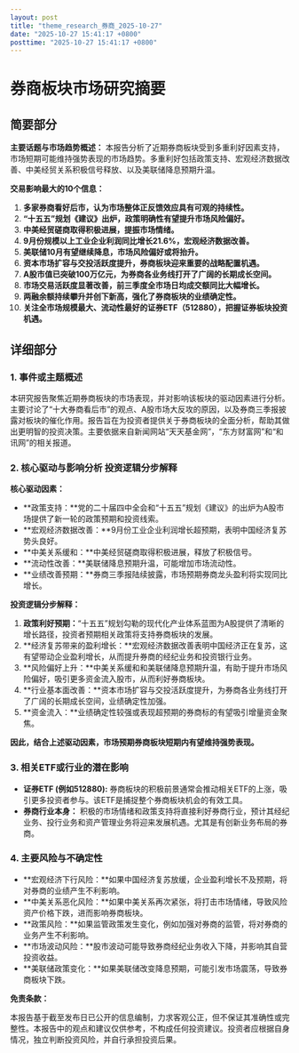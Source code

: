 ```yaml
---
layout: post
title: "theme_research_券商_2025-10-27"
date: "2025-10-27 15:41:17 +0800"
posttime: "2025-10-27 15:41:17 +0800"
---
```


# 券商板块市场研究摘要

## 简要部分

**主要话题与市场趋势概述：** 本报告分析了近期券商板块受到多重利好因素支持，市场短期可能维持强势表现的市场趋势。多重利好包括政策支持、宏观经济数据改善、中美经贸关系积极信号释放、以及美联储降息预期升温。

**交易影响最大的10个信息：**

1.  **多家券商看好后市，认为市场整体正反馈效应具有可观的持续性。**
2.  **“十五五”规划《建议》出炉，政策明确性有望提升市场风险偏好。**
3.  **中美经贸磋商取得积极进展，提振市场情绪。**
4.  **9月份规模以上工业企业利润同比增长21.6%，宏观经济数据改善。**
5.  **美联储10月有望继续降息，市场风险偏好或将抬升。**
6.  **资本市场扩容与交投活跃度提升，券商板块迎来重要的战略配置机遇。**
7.  **A股市值已突破100万亿元，为券商各业务线打开了广阔的长期成长空间。**
8.  **市场交易活跃度显著改善，前三季度全市场日均成交额同比大幅增长。**
9.  **两融余额持续攀升并创下新高，强化了券商板块的业绩确定性。**
10. **关注全市场规模最大、流动性最好的证券ETF（512880），把握证券板块投资机遇。**

## 详细部分

### 1. 事件或主题概述

本研究报告聚焦近期券商板块的市场表现，并对影响该板块的驱动因素进行分析。主要讨论了“十大券商看后市”的观点、A股市场大反攻的原因，以及券商三季报披露对板块的催化作用。报告旨在为投资者提供关于券商板块的全面分析，帮助其做出更明智的投资决策。主要依据来自新闻网站“天天基金网”，“东方财富网”和“和讯网”的相关报道。

### 2. 核心驱动与影响分析 投资逻辑分步解释

**核心驱动因素：**

*   **政策支持：**党的二十届四中全会和“十五五”规划《建议》的出炉为A股市场提供了新一轮的政策预期和投资线索。
*   **宏观经济数据改善：**9月份工业企业利润增长超预期，表明中国经济复苏势头良好。
*   **中美关系缓和：**中美经贸磋商取得积极进展，释放了积极信号。
*   **流动性改善：**美联储降息预期升温，可能增加市场流动性。
*   **业绩改善预期：**券商三季报陆续披露，市场预期券商龙头盈利将实现同比增长。

**投资逻辑分步解释：**

1.  **政策利好预期：**“十五五”规划勾勒的现代化产业体系蓝图为A股提供了清晰的增长路径，投资者预期相关政策将支持券商板块的发展。
2.  **经济复苏带来的盈利增长：**宏观经济数据改善表明中国经济正在复苏，这有望带动企业盈利增长，从而提升券商的经纪业务和投资银行业务。
3.  **风险偏好上升：**中美关系缓和和美联储降息预期升温，有助于提升市场风险偏好，吸引更多资金流入股市，从而利好券商板块。
4.  **行业基本面改善：**资本市场扩容与交投活跃度提升，为券商各业务线打开了广阔的长期成长空间，业绩确定性加强。
5.  **资金流入：**业绩确定性较强或表现超预期的券商标的有望吸引增量资金聚焦。

**因此，结合上述驱动因素，市场预期券商板块短期内有望维持强势表现。**

### 3. 相关ETF或行业的潜在影响

*   **证券ETF (例如512880):** 券商板块的积极前景通常会推动相关ETF的上涨，吸引更多投资者参与。该ETF是捕捉整个券商板块机会的有效工具。
*   **券商行业本身：** 积极的市场情绪和政策支持将直接利好券商行业，预计其经纪业务、投行业务和资产管理业务将迎来发展机遇。尤其是有创新业务布局的券商。

### 4. 主要风险与不确定性

*   **宏观经济下行风险：**如果中国经济复苏放缓，企业盈利增长不及预期，将对券商的业绩产生不利影响。
*   **中美关系恶化风险：**如果中美关系再次紧张，将打击市场情绪，导致风险资产价格下跌，进而影响券商板块。
*   **政策风险：**如果监管政策发生变化，例如加强对券商的监管，将对券商的业务产生不利影响。
*   **市场波动风险：**股市波动可能导致券商经纪业务收入下降，并影响其自营投资收益。
*   **美联储政策变化：**如果美联储改变降息预期，可能引发市场震荡，导致券商板块下跌。

**免责条款：**

本报告基于截至发布日已公开的信息编制，力求客观公正，但不保证其准确性或完整性。本报告中的观点和建议仅供参考，不构成任何投资建议。投资者应根据自身情况，独立判断投资风险，并自行承担投资后果。
